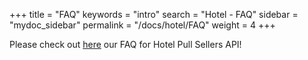 +++
title = "FAQ"
keywords = "intro"
search = "Hotel - FAQ"
sidebar = "mydoc_sidebar"
permalink = "/docs/hotel/FAQ"
weight = 4
+++

Please check out [here](https://knowledge.travelgatex.com/selling-on-travelgatex#hotel-pull-sellers-api-faq) our FAQ for Hotel Pull Sellers API!
